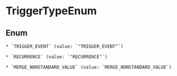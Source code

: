
# TriggerTypeEnum

## Enum


    * `TRIGGER_EVENT` (value: `"TRIGGER_EVENT"`)

    * `RECURRENCE` (value: `"RECURRENCE"`)

    * `MERGE_NONSTANDARD_VALUE` (value: `MERGE_NONSTANDARD_VALUE`)


